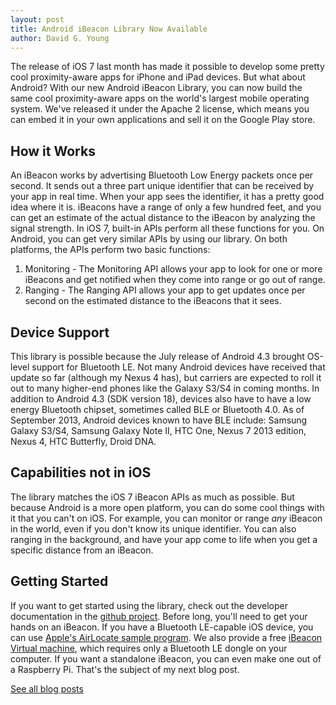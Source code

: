 ```yaml
---
layout: post
title: Android iBeacon Library Now Available
author: David G. Young
---
```


The release of iOS 7 last month has made it possible to develop some pretty cool proximity-aware apps for iPhone and iPad devices.
But what about Android?  With our new Android iBeacon Library, you can now build the same cool proximity-aware apps on the world's
largest mobile operating system.  We've released it under the Apache 2 license, which means you can embed it in your own applications
and sell it on the Google Play store.

## How it Works

An iBeacon works by advertising Bluetooth Low Energy packets once per second.  It sends out a three part unique identifier that can be
received by your app in real time.  When your app sees the identifier, it has a pretty good idea where it is.  iBeacons have a range of only
a few hundred feet, and you can get an estimate of the actual distance to the iBeacon by analyzing the signal strength.  In iOS 7, built-in
APIs perform all these functions for you.  On Android, you can get very similar APIs by using our library.  On both platforms, the APIs perform
two basic functions:

1. Monitoring - The Monitoring API allows your app to look for one or more iBeacons and get notified when they come into range or go out of range.
2. Ranging - The Ranging API allows your app to get updates once per second on the estimated distance to the iBeacons that it sees.

## Device Support

This library is possible because the July release of Android 4.3 brought OS-level support for Bluetooth LE.  Not many Android devices have
received that update so far (although my Nexus 4 has), but carriers are expected to roll it out to many higher-end phones like the Galaxy S3/S4 in
coming months.  In addition to Android 4.3 (SDK version 18), devices also have to have a low energy Bluetooth chipset, sometimes called BLE or Bluetooth 4.0. As of September 2013, Android devices known to have BLE include: Samsung Galaxy S3/S4, Samsung Galaxy Note II, HTC One, Nexus 7 2013 edition, Nexus 4, HTC Butterfly, Droid DNA.

## Capabilities not in iOS

The library matches the iOS 7 iBeacon APIs as much as possible.  But because Android is a more open platform, you can do some cool things with it
that you can't on iOS.  For example, you can monitor or range *any* iBeacon in the world, even if you don't know its unique identifier.  You can also ranging in the background, and have your app come to life when you get a specific distance from an iBeacon.

## Getting Started

If you want to get started using the library, check out the developer documentation in the [github project](https://github.com/RadiusNetworks/android-ibeacon-service).  Before long, you'll need to get your hands on an iBeacon.  If you have a Bluetooth LE-capable iOS device, you can use [Apple's AirLocate sample program](https://developer.apple.com/downloads/index.action?name=WWDC%202013).  We also provide a free [iBeacon Virtual machine](https://github.com/RadiusNetworks/android-ibeacon-service/wiki/Virtual-iBeacon), which requires only a Bluetooth LE dongle on  your computer.  If you want a standalone iBeacon, you can even make one out of a Raspberry Pi.  That's the subject of my next blog post.


[See all blog posts](http://developer.radiusnetworks.com/blog)
